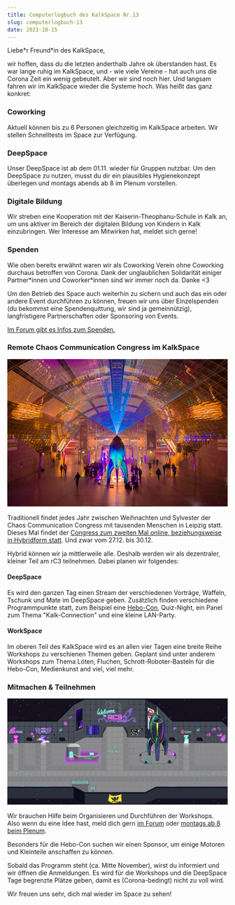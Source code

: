 ```yaml
---
title: Computerlogbuch des KalkSpace Nr.13
slug: computerlogbuch-13
date: 2021-10-15
---
```


Liebe\*r Freund\*in des KalkSpace,

wir hoffen, dass du die letzten anderthalb Jahre ok überstanden hast. Es war lange ruhig im KalkSpace, und - wie viele Vereine - hat auch uns die Corona Zeit ein wenig gebeutelt. Aber wir sind noch hier. Und langsam fahren wir im KalkSpace wieder die Systeme hoch. Was heißt das ganz konkret:

### Coworking

Aktuell können bis zu 6 Personen gleichzeitig im KalkSpace arbeiten. Wir stellen Schnelltests im Space zur Verfügung.

### DeepSpace

Unser DeepSpace ist ab dem 01.11. wieder für Gruppen nutzbar. Um den DeepSpace zu nutzen, musst du dir ein plausibles Hygienekonzept überlegen und montags abends ab 8 im Plenum vorstellen.

### Digitale Bildung

Wir streben eine Kooperation mit der Kaiserin-Theophanu-Schule in Kalk an, um uns aktiver im Bereich der digitalen Bildung von Kindern in Kalk einzubringen. Wer Interesse am Mitwirken hat, meldet sich gerne!

### Spenden

Wie oben bereits erwähnt waren wir als Coworking Verein ohne Coworking durchaus betroffen von Corona. Dank der unglaublichen Solidarität einiger Partner\*innen und Coworker\*innen sind wir immer noch da. Danke <3

Um den Betrieb des Space auch weiterhin zu sichern und auch das ein oder andere Event durchführen zu können, freuen wir uns über Einzelspenden (du bekommst eine Spendenquittung, wir sind ja gemeinnützig), langfristigere Partnerschaften oder Sponsoring von Events.

[Im Forum gibt es Infos zum Spenden.](https://discuss.kalk.space/t/spenden-how-to/337)

### Remote Chaos Communication Congress im KalkSpace

![Bild der Fairydust Rakete in den beleuchteten Leipziger Messehallen](./fairydust.jpg)

Traditionell findet jedes Jahr zwischen Weihnachten und Sylvester der Chaos Communication Congress mit tausenden Menschen in Leipzig statt. Dieses Mal findet der [Congress zum zweiten Mal online, beziehungsweise in Hybridform statt](https://events.ccc.de/2021/10/13/remote-chaos-experience/). Und zwar vom 27.12. bis 30.12.

Hybrid können wir ja mittlerweile alle. Deshalb werden wir als dezentraler, kleiner Teil am rC3 teilnehmen. Dabei planen wir folgendes:

#### DeepSpace

Es wird den ganzen Tag einen Stream der verschiedenen Vorträge, Waffeln, Tschunk und Mate im DeepSpace geben. Zusätzlich finden verschiedene Programmpunkte statt, zum Beispiel eine [Hebo-Con](https://media.ccc.de/v/36c3-10776-hebocon), Quiz-Night, ein Panel zum Thema "Kalk-Connection" und eine kleine LAN-Party.

#### WorkSpace

Im oberen Teil des KalkSpace wird es an allen vier Tagen eine breite Reihe Workshops zu verschienen Themen geben. Geplant sind unter anderem Workshops zum Thema Löten, Fluchen, Schrott-Roboter-Basteln für die Hebo-Con, Medienkunst and viel, viel mehr.

### Mitmachen & Teilnehmen

![Screenshot der rC3 Welt in 8bit Stil](./pixelwelt.png)

Wir brauchen Hilfe beim Organisieren und Durchführen der Workshops. Also wenn du eine Idee hast, meld dich gern [im Forum](https://discuss.kalk.space/t/konzept-1rc3-2021/608) oder [montags ab 8 beim Plenum](https://discuss.kalk.space/t/plenum/275).

Besonders für die Hebo-Con suchen wir einen Sponsor, um einige Motoren und Kleinteile anschaffen zu können.

Sobald das Programm steht (ca. Mitte November), wirst du informiert und wir öffnen die Anmeldungen. Es wird für die Workshops und die DeepSpace Tage begrenzte Plätze geben, damit es (Corona-bedingt) nicht zu voll wird.

Wir freuen uns sehr, dich mal wieder im Space zu sehen!

